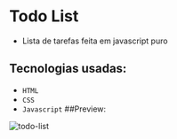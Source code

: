 # Todo List
- Lista de tarefas feita em javascript puro
## Tecnologias usadas:
- `HTML`
- `CSS`
- `Javascript`
##Preview:
<p>
  <img src="https://i.imgur.com/7AJk02C.png" alt="todo-list"/>
</p>
